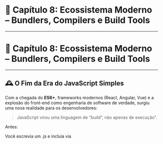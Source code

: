 # 📖 Capítulo 8: Ecossistema Moderno – Bundlers, Compilers e Build Tools

---

# **📖 Capítulo 8: Ecossistema Moderno – Bundlers, Compilers e Build Tools**

---

## **🕰️ O Fim da Era do JavaScript Simples**

Com a chegada do **ES6+**, frameworks modernos (React, Angular, Vue) e a explosão do front-end como engenharia de software de verdade, surgiu uma nova realidade para os desenvolvedores:

> JavaScript virou uma linguagem de “build”, não apenas de execução”.
> 

Antes:

Você escrevia um .js e incluía via <script src="">.

Agora:

Você escreve dezenas de arquivos .js, .ts, .scss, .jsx, que passam por um processo de **transpilação, bundling, minificação, tree-shaking e linting**.

---

## **🧰 Webpack – O Primeiro Dominador (2012)**

**Criador:** 👉 **Tobias Koppers**

**Objetivo:**

> Criar um
> 
> 
> **“bundler”**
> 

### **Principais Recursos do Webpack:**

✅ Code Splitting

✅ Tree Shaking (remoção de código morto)

✅ Loaders (para trabalhar com diferentes tipos de arquivos)

✅ Plugins para customização infinita

---

## **🛠️ Babel – O Compilador de JavaScript Moderno**

**Criador:** 👉 **Sebastian McKenzie**

**Lançamento:** 2014 (Inicialmente chamado de 6to5)

**Função:**

> Transpilar código JavaScript moderno (ES6+) para versões antigas (ES5), garantindo compatibilidade com navegadores antigos.
> 

### **Exemplos de Transformação:**

Antes (ES6):

```
const sum = (a, b) => a + b;
```

Depois (transpilado para ES5):

```
var sum = function(a, b) {
  return a + b;
};
```

---

## **🎡 Outros Bundlers que Ganharam Popularidade**

| **Ferramenta** | **Destaque** |
| --- | --- |
| **Rollup** | Foco em bibliotecas JavaScript; excelente para pacotes pequenos e eficientes |
| **Parcel** | Zero configuration; fácil para projetos pequenos |
| **Vite** | Nova geração: extremamente rápido, com suporte nativo a ES Modules e Hot Module Replacement (HMR) |

---

## **🎨 Ferramentas de Qualidade de Código**

| **Ferramenta** | **Função** |
| --- | --- |
| **ESLint** | Linter para manter a qualidade e estilo de código |
| **Prettier** | Formatador de código |
| **Husky** | Ganchos de Git para rodar tarefas antes de commits |
| **Commitlint** | Validação de mensagens de commit seguindo padrões como Conventional Commits |

---

## **🔄 Fluxo de Build Front-End Moderno (Simplificado)**

1. Escrevemos código em ES6+, TypeScript, JSX, SCSS, etc.
2. Babel transpila o JavaScript moderno.
3. Webpack/Rollup/Vite faz o bundling.
4. ESLint/Prettier garante qualidade de código.
5. Resultado: Um bundle minificado pronto para produção.

---

## **📦 npm Scripts e Task Runners**

Antes usávamos **Grunt** e **Gulp** para tarefas de build.

Hoje, grande parte das automações são feitas via **npm scripts** ou **ferramentas integradas nos bundlers**.

Exemplo de um script típico no package.json:

```
"scripts": {
  "build": "webpack --mode production",
  "dev": "vite",
  "lint": "eslint . --fix"
}
```

---

## **🚀 Performance, Dev Experience e DX**

O foco das ferramentas modernas:

✅ Builds mais rápidas

✅ Hot Reload / Fast Refresh

✅ Tree Shaking mais agressivo

✅ Suporte nativo a ES Modules

✅ Redução de configuração boilerplate

---

## **👨‍💻 Pessoas-chave neste capítulo:**

| **Nome** | **Ferramenta** | **Contribuição** |
| --- | --- | --- |
| **Tobias Koppers** | Webpack | Criador |
| **Sebastian McKenzie** | Babel | Criador |
| **Evan You** | Vite | Criador (mesmo criador do Vue.js) |

---

## **🌐 Links e Referências**

- [Webpack Official Site](https://webpack.js.org/)
- [Babel Official Site](https://babeljs.io/)
- [Vite Official Site](https://vitejs.dev/)
- [Rollup.js](https://rollupjs.org/)
- [Parcel](https://parceljs.org/)
- [ESLint](https://eslint.org/)
- [Prettier](https://prettier.io/)

---